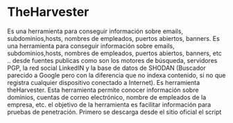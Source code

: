 # TheHarvester
Es una herramienta para conseguir información sobre emails, subdominios,hosts, nombres de empleados, puertos abiertos, banners.
Es una herramienta para conseguir información sobre emails, subdominios,hosts, nombres de empleados, puertos abiertos, banners, etc .. desde fuentes publicas como son los motores de búsqueda, servidores PGP, la red social LinkedIN y la base de datos de SHODAN (Buscador parecido a Google pero con la diferencia que no indexa contenido, si no que registra cualquier dispositivo conectado a Internet).
Es herramienta theHarvester. Esta herramienta permite conocer información sobre dominios, cuentas de correo electrónico, nombre de empleados de la empresa, etc.  el objetivo de la herramienta es facilitar información para pruebas de penetración.
Primero se descarga desde el sitio oficial el script
